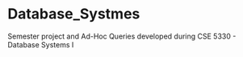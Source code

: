 # Database_Systmes
Semester project and Ad-Hoc Queries developed during CSE 5330 - Database Systems I  

